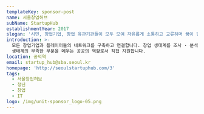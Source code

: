 ```yaml
---
templateKey: sponsor-post
name: 서울창업허브
subName: StartupHub
establishmentYear: 2017
slogan: '시민, 창업기업, 창업 유관기관들이 모두 모여 자유롭게 소통하고 교류하며 꿈이 현실화되는 공간'
introduction: >-
  모든 창업기업과 플레이어들의 네트워크를 구축하고 연결합니다. 창업 생태계를 조사 · 분석하여 부족한 부분은 찾아내고 정책을 제안합니다.
  생태계의 부족한 부분을 메우는 공공의 역할로서 직접 지원합니다.
location: 공덕역
email: startup_hub@sba.seoul.kr
homepage: 'http://seoulstartuphub.com/3'
tags:
  - 서울창업허브
  - 청년
  - 창업
  - IT
logo: /img/unit-sponsor_logo-05.png
---
```


